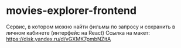 # movies-explorer-frontend
Сервис, в котором можно найти фильмы по запросу и сохранить в личном кабинете (интерфейс на React)
Ссылка на макет: https://disk.yandex.ru/d/vGXMK7pmbNZitA
